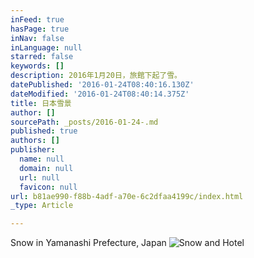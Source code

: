 ```yaml
---
inFeed: true
hasPage: true
inNav: false
inLanguage: null
starred: false
keywords: []
description: 2016年1月20日，旅館下起了雪。
datePublished: '2016-01-24T08:40:16.130Z'
dateModified: '2016-01-24T08:40:14.375Z'
title: 日本雪景
author: []
sourcePath: _posts/2016-01-24-.md
published: true
authors: []
publisher:
  name: null
  domain: null
  url: null
  favicon: null
url: b81ae990-f88b-4adf-a70e-6c2dfaa4199c/index.html
_type: Article

---
```

Snow in Yamanashi Prefecture, Japan
![Snow and Hotel](https://s3-us-west-2.amazonaws.com/the-grid-img/p/be27f50defa20a14ee450e77e5e22cdfb7d072d6.jpg)